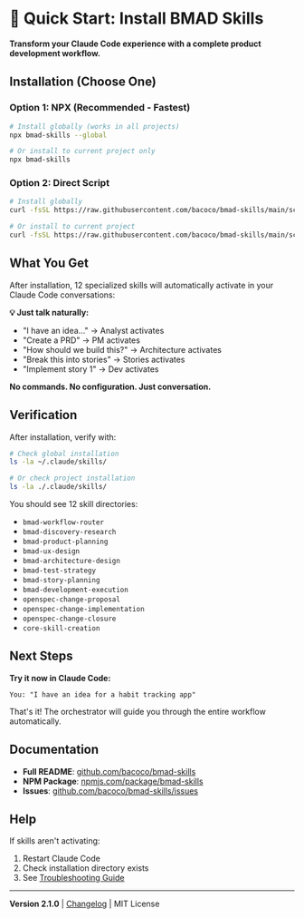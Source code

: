# 🚀 Quick Start: Install BMAD Skills

**Transform your Claude Code experience with a complete product development workflow.**

## Installation (Choose One)

### Option 1: NPX (Recommended - Fastest)

```bash
# Install globally (works in all projects)
npx bmad-skills --global

# Or install to current project only
npx bmad-skills
```

### Option 2: Direct Script

```bash
# Install globally
curl -fsSL https://raw.githubusercontent.com/bacoco/bmad-skills/main/scripts/install-to-home.sh | bash

# Or install to current project
curl -fsSL https://raw.githubusercontent.com/bacoco/bmad-skills/main/scripts/install-to-project.sh | bash
```

## What You Get

After installation, 12 specialized skills will automatically activate in your Claude Code conversations:

**💡 Just talk naturally:**
- "I have an idea..." → Analyst activates
- "Create a PRD" → PM activates
- "How should we build this?" → Architecture activates
- "Break this into stories" → Stories activates
- "Implement story 1" → Dev activates

**No commands. No configuration. Just conversation.**

## Verification

After installation, verify with:

```bash
# Check global installation
ls -la ~/.claude/skills/

# Or check project installation
ls -la ./.claude/skills/
```

You should see 12 skill directories:
- `bmad-workflow-router`
- `bmad-discovery-research`
- `bmad-product-planning`
- `bmad-ux-design`
- `bmad-architecture-design`
- `bmad-test-strategy`
- `bmad-story-planning`
- `bmad-development-execution`
- `openspec-change-proposal`
- `openspec-change-implementation`
- `openspec-change-closure`
- `core-skill-creation`

## Next Steps

**Try it now in Claude Code:**

```
You: "I have an idea for a habit tracking app"
```

That's it! The orchestrator will guide you through the entire workflow automatically.

## Documentation

- **Full README**: [github.com/bacoco/bmad-skills](https://github.com/bacoco/bmad-skills)
- **NPM Package**: [npmjs.com/package/bmad-skills](https://npmjs.com/package/bmad-skills)
- **Issues**: [github.com/bacoco/bmad-skills/issues](https://github.com/bacoco/bmad-skills/issues)

## Help

If skills aren't activating:
1. Restart Claude Code
2. Check installation directory exists
3. See [Troubleshooting Guide](./.claude/skills/_docs/activation/troubleshooting.md)

---

**Version 2.1.0** | [Changelog](./.claude/skills/_docs/changelog.md) | MIT License
